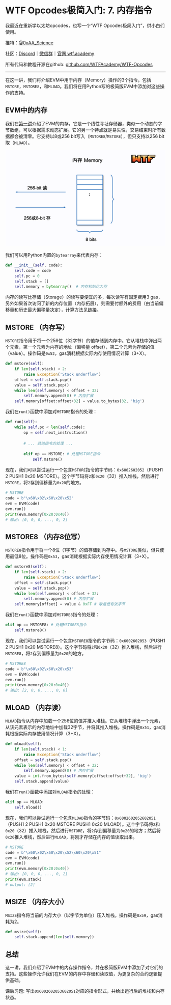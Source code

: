 # WTF Opcodes极简入门: 7. 内存指令

我最近在重新学以太坊opcodes，也写一个“WTF Opcodes极简入门”，供小白们使用。

推特：[@0xAA_Science](https://twitter.com/0xAA_Science)

社区：[Discord](https://discord.gg/5akcruXrsk)｜[微信群](https://docs.google.com/forms/d/e/1FAIpQLSe4KGT8Sh6sJ7hedQRuIYirOoZK_85miz3dw7vA1-YjodgJ-A/viewform?usp=sf_link)｜[官网 wtf.academy](https://wtf.academy)

所有代码和教程开源在github: [github.com/WTFAcademy/WTF-Opcodes](https://github.com/WTFAcademy/WTF-Opcodes)

-----

在这一讲，我们将介绍EVM中用于内存（Memory）操作的3个指令，包括`MSTORE`，`MSTORE8`，和`MLOAD`。我们将在用Python写的极简版EVM中添加对这些操作的支持。

## EVM中的内存

我们在[第一讲](https://github.com/WTFAcademy/WTF-Opcodes/blob/main/01_HelloOpcodes/readme.md)介绍了EVM的内存，它是一个线性寻址存储器，类似一个动态的字节数组，可以根据需求动态扩展。它的另一个特点就是易失性，交易结束时所有数据都会被清零。它支持以8或256 bit写入（`MSTORE8`/`MSTORE`），但只支持以256 bit取（`MLOAD`）。

![](./img/7-1.png)

我们可以用Python内置的`bytearray`来代表内存：

```python
def __init__(self, code):
    self.code = code
    self.pc = 0
    self.stack = []
    self.memory = bytearray()  # 内存初始化为空
```

内存的读写比存储（Storage）的读写要便宜的多，每次读写有固定费用3 gas，另外如果首次访问了新的内存位置（内存拓展），则需要付额外的费用（由当前偏移量和历史最大偏移量决定），计算方法见[链接](https://www.evm.codes/about#accesssets)。

## MSTORE （内存写）

`MSTORE`指令用于将一个256位（32字节）的值存储到内存中。它从堆栈中弹出两个元素，第一个元素为内存的地址（偏移量 offset），第二个元素为存储的值（value）。操作码是`0x52`，gas消耗根据实际内存使用情况计算（3+X）。

```python
def mstore(self):
    if len(self.stack) < 2:
        raise Exception('Stack underflow')
    offset = self.stack.pop()
    value = self.stack.pop()
    while len(self.memory) < offset + 32:
        self.memory.append(0) # 内存扩展
    self.memory[offset:offset+32] = value.to_bytes(32, 'big')
```

我们在`run()`函数中添加对`MSTORE`指令的处理：

```python
def run(self):
    while self.pc < len(self.code):
        op = self.next_instruction()

        # ... 其他指令的处理 ...

        elif op == MSTORE: # 处理MSTORE指令
            self.mstore()
```

现在，我们可以尝试运行一个包含`MSTORE`指令的字节码：`0x6002602052`（PUSH1 2 PUSH1 0x20 MSTORE）。这个字节码将`2`和`0x20`（32）推入堆栈，然后进行`MSTORE`，将`2`存到偏移量为`0x20`的地方。

```python
# MSTORE
code = b"\x60\x02\x60\x20\x52"
evm = EVM(code)
evm.run()
print(evm.memory[0x20:0x40])  
# 输出: [0, 0, 0, ..., 0, 2]
```

## MSTORE8 （内存8位写）

`MSTORE8`指令用于将一个8位（1字节）的值存储到内存中。与`MSTORE`类似，但只使用最低8位。操作码是`0x53`，gas消耗根据实际内存使用情况计算（3+X）。

```python
def mstore8(self):
    if len(self.stack) < 2:
        raise Exception('Stack underflow')
    offset = self.stack.pop()
    value = self.stack.pop()
    while len(self.memory) < offset + 32:
        self.memory.append(0) # 内存扩展
    self.memory[offset] = value & 0xFF # 取最低有效字节
```

我们在`run()`函数中添加对`MSTORE8`指令的处理：

```python
elif op == MSTORE8: # 处理MSTORE8指令
    self.mstore8()
```

现在，我们可以尝试运行一个包含`MSTORE8`指令的字节码：`0x6002602053`（PUSH1 2 PUSH1 0x20 MSTORE8）。这个字节码将`2`和`0x20`（32）推入堆栈，然后进行`MSTORE8`，将`2`存到偏移量为`0x20`的地方。

```python
# MSTORE8
code = b"\x60\x02\x60\x20\x53"
evm = EVM(code)
evm.run()
print(evm.memory[0x20:0x40])  
# 输出: [2, 0, 0, ..., 0, 0]
```

## MLOAD （内存读）

`MLOAD`指令从内存中加载一个256位的值并推入堆栈。它从堆栈中弹出一个元素，从该元素表示的内存地址中加载32字节，并将其推入堆栈。操作码是`0x51`，gas消耗根据实际内存使用情况计算（3+X）。

```python
def mload(self):
    if len(self.stack) < 1:
        raise Exception('Stack underflow')
    offset = self.stack.pop()
    while len(self.memory) < offset + 32:
        self.memory.append(0) # 内存扩展
    value = int.from_bytes(self.memory[offset:offset+32], 'big')
    self.stack.append(value)
```

我们在`run()`函数中添加对`MLOAD`指令的处理：

```python
elif op == MLOAD: 
    self.mload()
```

现在，我们可以尝试运行一个包含`MLOAD`指令的字节码：`0x6002602052602051`（PUSH1 2 PUSH1 0x20 MSTORE PUSH1 0x20 MLOAD）。这个字节码将`2`和`0x20`（32）推入堆栈，然后进行`MSTORE`，将`2`存到偏移量为`0x20`的地方；然后将`0x20`推入堆栈，然后进行`MLOAD`，将刚才存储在内存的值读取出来。

```python
# MSTORE
code = b"\x60\x02\x60\x20\x52\x60\x20\x51"
evm = EVM(code)
evm.run()
print(evm.memory[0x20:0x40])  
# 输出: [0, 0, 0, ..., 0, 2]
print(evm.stack)  
# output: [2]
```

## MSIZE （内存大小）

`MSIZE`指令将当前的内存大小（以字节为单位）压入堆栈。操作码是`0x59`，gas消耗为2。

```python
def msize(self):
    self.stack.append(len(self.memory))
```

## 总结

这一讲，我们介绍了EVM中的内存操作指令，并在极简版EVM中添加了对它们的支持。这些操作允许我们在EVM的内存中存储和读取值，为更复杂的合约逻辑提供基础。

课后习题: 写出`0x6002602053602051`对应的指令形式，并给出运行后的堆栈和内存状态。
